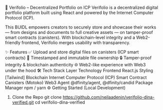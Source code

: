🧾 Verifolio – Decentralized Portfolio on ICP
Verifolio is a decentralized digital portfolio platform built using React and powered by the Internet Computer Protocol (ICP).

This BUIDL empowers creators to securely store and showcase their works — from designs and documents to full creative assets — on tamper-proof smart contracts (canisters). With blockchain-level integrity and a Web2-friendly frontend, Verifolio merges usability with transparency.

✨ Features
✅ Upload and store digital files on canisters (ICP smart contracts)
🧾 Timestamped and immutable file ownership
🔒 Tamper-proof integrity & blockchain authenticity
🌐 Web2-like experience with Web3 under the hood
🛠️ Tech Stack
Layer	Technology
Frontend	React.js
Styling	[Tailwind]
Blockchain	Internet Computer Protocol (ICP)
Smart Contract	Canisters (Motoko)
Web3 Agent	@dfinity/agent, @dfinity/candid
Package Manager	npm / yarn
⚙️ Getting Started (Local Development)
1. Clone the Repo
git clone https://github.com/neilaadenin/verifolio-dina-verified.git
cd verifolio-dina-verified
